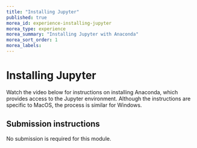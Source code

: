 ```yaml
---
title: "Installing Jupyter"
published: true
morea_id: experience-installing-jupyter
morea_type: experience
morea_summary: "Installing Jupyter with Anaconda"
morea_sort_order: 1
morea_labels:
---
```


# Installing Jupyter

Watch the video below for instructions on installing Anaconda, which
provides access to the Jupyter environment. Although the instructions
are specific to MacOS, the process is similar for Windows.

## Submission instructions

No submission is required for this module.




